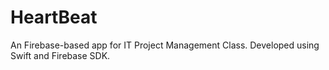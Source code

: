 # HeartBeat
An Firebase-based app for IT Project Management Class. Developed using Swift and Firebase SDK.
